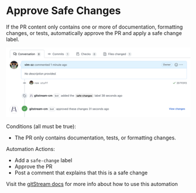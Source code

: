 # Approve Safe Changes

If the PR content only contains one or more of documentation, formatting changes, or tests, automatically approve the PR and apply a safe change label.

![Approved safe changes](approved-safe-changes.png)

Conditions (all must be true):
* The PR only contains documentation, tests, or formatting changes.

Automation Actions:
* Add a `safe-change` label
* Approve the PR
* Post a comment that explains that this is a safe change

Visit the [gitStream docs](https://docs.gitstream.cm/) for more info about how to use this automation



